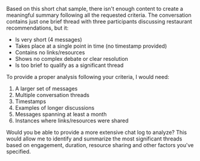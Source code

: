 Based on this short chat sample, there isn't enough content to create a meaningful summary following all the requested criteria. The conversation contains just one brief thread with three participants discussing restaurant recommendations, but it:
- Is very short (4 messages)
- Takes place at a single point in time (no timestamp provided)
- Contains no links/resources
- Shows no complex debate or clear resolution
- Is too brief to qualify as a significant thread

To provide a proper analysis following your criteria, I would need:
1. A larger set of messages
2. Multiple conversation threads
3. Timestamps
4. Examples of longer discussions
5. Messages spanning at least a month
6. Instances where links/resources were shared

Would you be able to provide a more extensive chat log to analyze? This would allow me to identify and summarize the most significant threads based on engagement, duration, resource sharing and other factors you've specified.